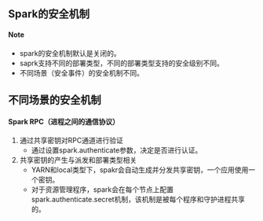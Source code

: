 ## Spark的安全机制
#### Note
* spark的安全机制默认是关闭的。
* saprk支持不同的部署类型，不同的部署类型支持的安全级别不同。
* 不同场景（安全事件）的安全机制不同。

## 不同场景的安全机制
#### Spark RPC（进程之间的通信协议）
1. 通过共享密钥对RPC通道进行验证
    * 通过设置spark.authenticate参数，决定是否进行认证。
2. 共享密钥的产生与派发和部署类型相关
    * YARN和local类型下，spakr会自动生成并分发共享密钥，一个应用使用一个密钥。
    * 对于资源管理程序，spark会在每个节点上配置spark.authenticate.secret机制，该机制是被每个程序和守护进程共享的。
 
